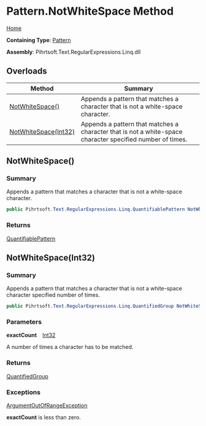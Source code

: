 # Pattern\.NotWhiteSpace Method

[Home](../../../../../../README.md)

**Containing Type**: [Pattern](../README.md)

**Assembly**: Pihrtsoft\.Text\.RegularExpressions\.Linq\.dll

## Overloads

| Method | Summary |
| ------ | ------- |
| [NotWhiteSpace()](#Pihrtsoft_Text_RegularExpressions_Linq_Pattern_NotWhiteSpace) | Appends a pattern that matches a character that is not a white\-space character\. |
| [NotWhiteSpace(Int32)](#Pihrtsoft_Text_RegularExpressions_Linq_Pattern_NotWhiteSpace_System_Int32_) | Appends a pattern that matches a character that is not a white\-space character specified number of times\. |

## NotWhiteSpace\(\) <a name="Pihrtsoft_Text_RegularExpressions_Linq_Pattern_NotWhiteSpace"></a>

### Summary

Appends a pattern that matches a character that is not a white\-space character\.

```csharp
public Pihrtsoft.Text.RegularExpressions.Linq.QuantifiablePattern NotWhiteSpace()
```

### Returns

[QuantifiablePattern](../../QuantifiablePattern/README.md)

## NotWhiteSpace\(Int32\) <a name="Pihrtsoft_Text_RegularExpressions_Linq_Pattern_NotWhiteSpace_System_Int32_"></a>

### Summary

Appends a pattern that matches a character that is not a white\-space character specified number of times\.

```csharp
public Pihrtsoft.Text.RegularExpressions.Linq.QuantifiedGroup NotWhiteSpace(int exactCount)
```

### Parameters

**exactCount** &ensp; [Int32](https://docs.microsoft.com/en-us/dotnet/api/system.int32)

A number of times a character has to be matched\.

### Returns

[QuantifiedGroup](../../QuantifiedGroup/README.md)

### Exceptions

[ArgumentOutOfRangeException](https://docs.microsoft.com/en-us/dotnet/api/system.argumentoutofrangeexception)

**exactCount** is less than zero\.

